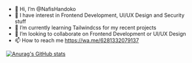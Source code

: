 - 👋 Hi, I’m @NafisHandoko
- 👀 I have interest in Frontend Development, UI/UX Design and Security stuff
- 🌱 I’m currently learning Tailwindcss for my recent projects
- 💞️ I’m looking to collaborate on Frontend Development or UI/UX Design
- 📫 How to reach me https://wa.me/6281332079137

[![Anurag's GitHub stats](https://github-readme-stats.vercel.app/api?username=nafishandoko)](https://github.com/anuraghazra/github-readme-stats)


<!---
NafisHandoko/NafisHandoko is a ✨ special ✨ repository because its `README.md` (this file) appears on your GitHub profile.
You can click the Preview link to take a look at your changes.
--->
